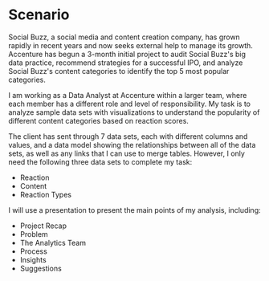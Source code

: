 # Scenario

Social Buzz, a social media and content creation company, has grown rapidly in recent years and now seeks external help to manage its growth. Accenture has begun a 3-month initial project to audit Social Buzz's big data practice, recommend strategies for a successful IPO, and analyze Social Buzz's content categories to identify the top 5 most popular categories.

I am working as a Data Analyst at Accenture within a larger team, where each member has a different role and level of responsibility. My task is to analyze sample data sets with visualizations to understand the popularity of different content categories based on reaction scores.

The client has sent through 7 data sets, each with different columns and values, and a data model showing the relationships between all of the data sets, as well as any links that I can use to merge tables. However, I only need the following three data sets to complete my task:

- Reaction
- Content
- Reaction Types

I will use a presentation to present the main points of my analysis, including:

- Project Recap
- Problem
- The Analytics Team
- Process
- Insights
- Suggestions
